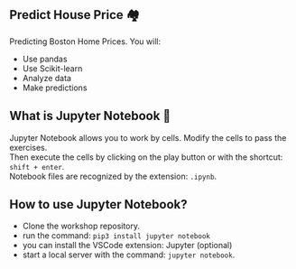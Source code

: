 ## Predict House Price 🏘️

Predicting Boston Home Prices. You will:
- Use pandas
- Use Scikit-learn
- Analyze data
- Make predictions

## What is Jupyter Notebook 📖

Jupyter Notebook allows you to work by cells. Modify the cells to pass the exercises.  
Then execute the cells by clicking on the play button or with the shortcut: ``shift + enter``.  
Notebook files are recognized by the extension: ``.ipynb``.


## How to use Jupyter Notebook?

- Clone the workshop repository.
- run the command: ``pip3 install jupyter notebook``
- you can install the VSCode extension: Jupyter (optional)
- start a local server with the command: ``jupyter notebook``.